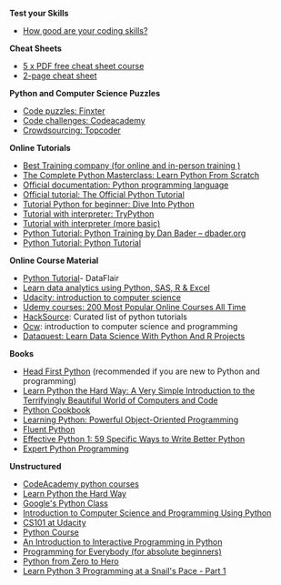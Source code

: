 
**Test your Skills**
* [How good are your coding skills?](https://finxter.com)

**Cheat Sheets**
* [5 x PDF free cheat sheet course](http://eepurl.com/dyk-en)
* [2-page cheat sheet](https://perso.limsi.fr/pointal/_media/python:cours:mementopython3-english.pdf)

**Python and Computer Science Puzzles**
* [Code puzzles: Finxter](https://app.finxter.com/learn/computer/science)
* [Code challenges: Codeacademy](https://www.codecademy.com/)
* [Crowdsourcing: Topcoder](https://www.topcoder.com/)

**Online Tutorials**
* [Best Training company (for online and in-person training )](http://learnbay.in)
* [The Complete Python Masterclass: Learn Python From Scratch](https://www.udemy.com/python-masterclass-course/?couponCode=PYNEWQ)
* [Official documentation: Python programming language](http://www.python.org/)
* [Official tutorial: The Official Python Tutorial](http://docs.python.org/tutorial/)
* [Tutorial Python for beginner: Dive Into Python](http://www.diveintopython.net/toc/index.html)
* [Tutorial with interpreter: TryPython](http://www.trypython.org/)
* [Tutorial with interpreter (more basic)](http://www.learnpython.org/)
* [Python Tutorial: Python Training by Dan Bader – dbader.org](https://dbader.org/)
* [Python Tutorial: Python Tutorial](http://www.python-tutorial.net/)

**Online Course Material**
* [Python Tutorial](https://data-flair.training/blogs/category/python/)- DataFlair
* [Learn data analytics using Python, SAS, R & Excel](http://www.digitalvidya.com/data-analytics-course/?utm_source=quora&utm_medium=referral&utm_campaign=kwiki)
* [Udacity: introduction to computer science](http://udacity.com)
* [Udemy courses: 200 Most Popular Online Courses All Time](https://bestleap.com/udemy-200-popular-online-courses-time/)
* [HackSource](https://hacksource.xyz/subjects/python/resources): Curated list of python tutorials
* [Ocw](http://ocw.mit.edu/): introduction to computer science and programming
* [Dataquest: Learn Data Science With Python And R Projects](http://Dataquest.io)

**Books**
* [Head First Python](https://www.amazon.in/Head-First-Python-Paul-Barry/dp/9352134826/ref=as_li_ss_tl?ie=UTF8&keywords=head+first+python&linkCode=ll1&linkId=7e5e1bb5ca6c1a40e68dab9839087a32&qid=1500367530&sr=8-1&tag=free251mobi-21) (recommended if you are new to Python and programming)
* [Learn Python the Hard Way: A Very Simple Introduction to the Terrifyingly Beautiful World of Computers and Code](https://www.amazon.in/Learn-Python-Hard-Way-Introduction/dp/0321884914/ref=as_li_ss_tl?ie=UTF8&keywords=learn+python+the+hard+way+book&linkCode=ll1&linkId=44551b5a7f0e6eb2d4b2d1fe706ff080&qid=1495432331&sr=8-1&tag=free251mobi-21)
* [Python Cookbook](https://www.amazon.in/Python-Cookbook-Brian-Jones/dp/9351101401/ref=as_li_ss_tl?ie=UTF8&keywords=python+cookbook&linkCode=ll1&linkId=023973fe3a283ada375b3b128b71854c&qid=1495432476&sr=8-1&tag=free251mobi-21)
* [Learning Python: Powerful Object-Oriented Programming](https://www.amazon.in/Learning-Python-Powerful-Object-Oriented-Programming/dp/9351102017/ref=as_li_ss_tl?ie=UTF8&keywords=python+cookbook&linkCode=ll1&linkId=c4e14175efb3c99129464a293dd7781c&qid=1495432476&sr=8-8&tag=free251mobi-21)
* [Fluent Python](https://www.amazon.in/Fluent-Python-Luciano-Ramalho/dp/1491946008/ref=as_li_ss_tl?ie=UTF8&keywords=fluent+python&linkCode=ll1&linkId=6fc80b1a699b967d91852f8093e5630d&qid=1495432611&sr=8-1&tag=free251mobi-21)
* [Effective Python 1: 59 Specific Ways to Write Better Python](https://www.amazon.in/Effective-Python-Specific-Write-Better/dp/9332552363/ref=as_li_ss_tl?_encoding=UTF8&linkCode=ll1&linkId=642bee5f991f622130bb29f822320c7f&psc=1&refRID=DEFKN9JVQJ2RZBGM51VP&tag=free251mobi-21)
* [Expert Python Programming](https://www.amazon.in/Expert-Python-Programming-Tarek-Ziade/dp/1785886851/ref=as_li_ss_tl?ie=UTF8&keywords=python+expert&linkCode=ll1&linkId=eb22a4017526581388c0825adf84afaa&qid=1495432765&sr=8-3&tag=free251mobi-21)


**Unstructured**
* [CodeAcademy python courses](http://www.codecademy.com/tracks/python)
* [Learn Python the Hard Way](http://learnpythonthehardway.org/)
* [Google's Python Class](https://developers.google.com/edu/python/)
* [Introduction to Computer Science and Programming Using Python](https://www.edx.org/course/mitx/mitx-6-00-1x-introduction-computer-1122)
* [CS101 at Udacity](https://www.udacity.com/course/cs101)
* [Python Course](http://www.python-course.eu/)
* [An Introduction to Interactive Programming in Python](https://www.coursera.org/course/interactivepython)
* [Programming for Everybody (for absolute beginners)](https://www.coursera.org/course/pythonlearn)
* [Python from Zero to Hero](https://www.udemy.com/complete-python-bootcamp/)
* [Learn Python 3 Programming at a Snail's Pace - Part 1](https://www.udemy.com/learn-python-3-programming-at-a-snails-pace-part-1/?couponCode=FACEBOOK-PY)
